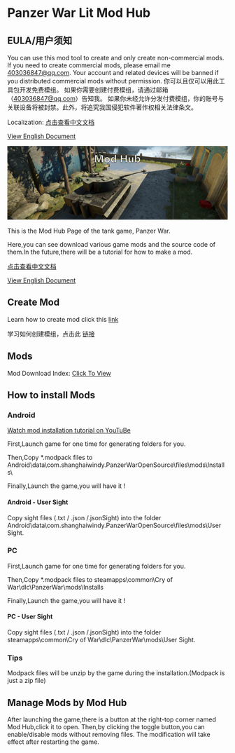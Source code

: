 # Panzer War Lit Mod Hub

## EULA/用户须知

You can use this mod tool to create and only create non-commercial mods. If you need to create commercial mods, please email me 403036847@qq.com. Your account and related devices will be banned if you distributed commercial mods without permission. 你可以且仅可以用此工具包开发免费模组。 如果你需要创建付费模组，请通过邮箱（403036847@qq.com）告知我。 如果你未经允许分发付费模组，你的账号与关联设备将被封禁。此外，将追究我国侵犯软件著作权相关法律条文。

Localization:
[点击查看中文文档](https://github.com/Doreamonsky/Panzer-War-Lit-Mod/wiki/%E6%A8%A1%E7%BB%84%E4%B8%8B%E8%BD%BD%E6%8C%87%E5%8D%97)

[View English Document](https://github.com/Doreamonsky/Panzer-War-Lit-Mod/blob/master/README.md)

![ModHub](https://github.com/Doreamonsky/Panzer-War-Lit-Mod/blob/master/Pics/ModHub.jpg?raw=true)

This is the Mod Hub Page of the tank game, Panzer War.

Here,you can see download various game mods and the source code of them.In the future,there will be a tutorial for how to make a mod.

[点击查看中文文档](https://github.com/Doreamonsky/Panzer-War-Lit-Mod/wiki/%E6%A8%A1%E7%BB%84%E4%B8%8B%E8%BD%BD%E6%8C%87%E5%8D%97)

[View English Document](https://github.com/Doreamonsky/Panzer-War-Lit-Mod/blob/master/README.md)

## Create Mod

Learn how to create mod click this [link](https://www.yuque.com/chaojiduolajiang/panzerwar/abep3y)

学习如何创建模组，点击此 [链接](https://www.yuque.com/chaojiduolajiang/panzerwar/abep3y)

## Mods

Mod Download Index: [Click To View](https://github.com/Doreamonsky/Panzer-War-Lit-Mod/wiki/Mod-Index)

## How to install Mods

### Android

[Watch mod installation tutorial on YouTuBe](https://youtu.be/8vIR9Q39DGg)

First,Launch game for one time for generating folders for you.

Then,Copy \*.modpack files to Android\data\com.shanghaiwindy.PanzerWarOpenSource\files\mods\Installs\

Finally,Launch the game,you will have it !

#### Android - User Sight

Copy sight files (.txt / .json /.jsonSight) into the folder Android\data\com.shanghaiwindy.PanzerWarOpenSource\files\mods\User Sight.

### PC

First,Launch game for one time for generating folders for you.

Then,Copy \*.modpack files to steamapps\common\Cry of War\dlc\PanzerWar\mods\Installs

Finally,Launch the game,you will have it !

#### PC - User Sight

Copy sight files (.txt / .json /.jsonSight) into the folder steamapps\common\Cry of War\dlc\PanzerWar\mods\User Sight.

### Tips

Modpack files will be unzip by the game during the installation.(Modpack is just a zip file)

## Manage Mods by Mod Hub

After launching the game,there is a button at the right-top corner named Mod Hub,click it to open.
Then,by clicking the toggle button,you can enable/disable mods without removing files. The modification will take effect after restarting the game.
